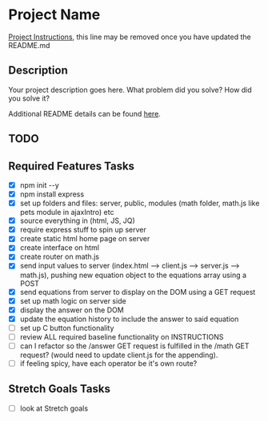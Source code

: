 # Project Name

[Project Instructions](./INSTRUCTIONS.md), this line may be removed once you have updated the README.md

## Description

Your project description goes here. What problem did you solve? How did you solve it?

Additional README details can be found [here](https://github.com/PrimeAcademy/readme-template/blob/master/README.md).

## TODO

Required Features Tasks
---
- [x] npm init --y
- [x] npm install express
- [x] set up folders and files: server, public, modules (math folder, math.js like pets module in ajaxIntro) etc
- [x] source everything in (html, JS, JQ)
- [x] require express stuff to spin up server
- [x] create static html home page on server
- [x] create interface on html
- [x] create router on math.js
- [x] send input values to server (index.html --> client.js --> server.js --> math.js), pushing new equation object to the equations array using a POST
- [x] send equations from server to display on the DOM using a GET request
- [x] set up math logic on server side
- [x] display the answer on the DOM
- [x] update the equation history to include the answer to said equation
- [ ] set up C button functionality
- [ ] review ALL required baseline functionality on INSTRUCTIONS
- [ ] can I refactor so the /answer GET request is fulfilled in the /math GET request? (would need to update client.js for the appending).
- [ ] if feeling spicy, have each operator be it's own route?

Stretch Goals Tasks
---
- [ ] look at Stretch goals

